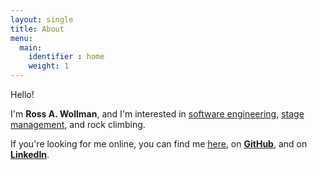 ```yaml
---
layout: single
title: About
menu:
  main:
    identifier : home
    weight: 1
---
```


Hello!

I'm __Ross A. Wollman__, and I'm interested in [software engineering][1],
[stage management][2], and rock climbing.

If you're looking for me online, you can find me [here](/contact/),
on __[GitHub](https://github.com/rwoll/)__, and
on __[LinkedIn](https://www.linkedin.com/in/rwoll/)__.

[1]: /software-engineering/
[2]: /theatre/
